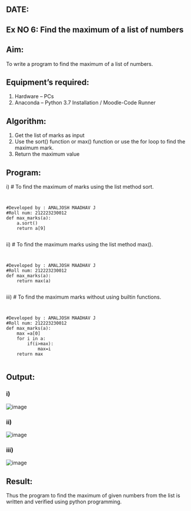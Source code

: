 ## DATE: 
## Ex NO 6: Find the maximum of a list of numbers
## Aim:
To write a program to find the maximum of a list of numbers.
## Equipment’s required:
1.	Hardware – PCs
2.	Anaconda – Python 3.7 Installation / Moodle-Code Runner
## Algorithm:
1.	Get the list of marks as input
2.	Use the sort() function or max() function or use the for loop to find the maximum mark.
3.	Return the maximum value
## Program:

i)	# To find the maximum of marks using the list method sort.
```


#Developed by : AMALJOSH MAADHAV J
#Roll num: 212223230012
def max_marks(a):
    a.sort()
    return a[9]


```

ii)	# To find the maximum marks using the list method max().
```


#Developed by : AMALJOSH MAADHAV J
#Roll num: 212223230012
def max_marks(a):
    return max(a)


```

iii) # To find the maximum marks without using builtin functions.
```


#Developed by : AMALJOSH MAADHAV J
#Roll num: 212223230012
def max_marks(a):
    max =a[0]
    for i in a:
        if(i>max):
            max=i
    return max


```



## Output:
### i)
![image](https://github.com/user-attachments/assets/c8a8e648-8324-4f9a-81be-34225f8941ac)

### ii)
![image](https://github.com/user-attachments/assets/a727143d-a7da-47ff-b7e0-eee2959d9ce7)

### iii)
![image](https://github.com/user-attachments/assets/24b73731-53b0-4cde-991d-ce28fd466034)


## Result:
Thus the program to find the maximum of given numbers from the list is written and verified using python programming.

